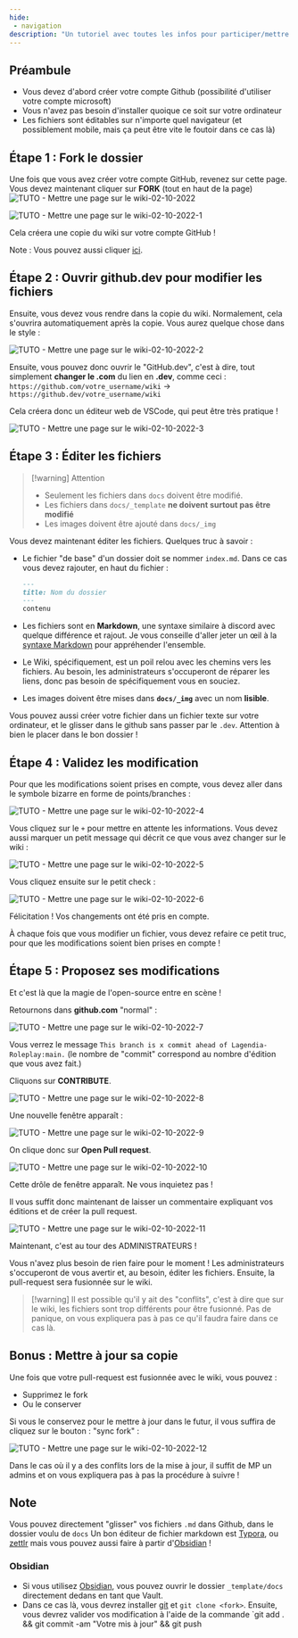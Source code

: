 ```yaml
---
hide:
 - navigation
description: "Un tutoriel avec toutes les infos pour participer/mettre à jour le wiki"
---
```


## Préambule

- Vous devez d'abord créer votre compte Github (possibilité d'utiliser votre compte microsoft)
- Vous n'avez pas besoin d'installer quoique ce soit sur votre ordinateur
- Les fichiers sont éditables sur n'importe quel navigateur (et possiblement mobile, mais ça peut être vite le foutoir dans ce cas là)

## Étape 1 : Fork le dossier

Une fois que vous avez créer votre compte GitHub, revenez sur cette page.
Vous devez maintenant cliquer sur **FORK** (tout en haut de la page)
![TUTO - Mettre une page sur le wiki-02-10-2022](https://user-images.githubusercontent.com/30244939/193438880-828f1cf2-322d-40fd-b0b5-e082ddd362ea.png)

![TUTO - Mettre une page sur le wiki-02-10-2022-1](https://user-images.githubusercontent.com/30244939/193438890-bcd87f31-08fd-4878-8352-cbfaf009e74f.png)

Cela créera une copie du wiki sur votre compte GitHub !

Note : Vous pouvez aussi cliquer [ici](https://github.com/Lagendia-Roleplay/wiki/fork).

## Étape 2 : Ouvrir github.dev pour modifier les fichiers

Ensuite, vous devez vous rendre dans la copie du wiki. Normalement, cela s'ouvrira automatiquement après la copie.
Vous aurez quelque chose dans le style :

![TUTO - Mettre une page sur le wiki-02-10-2022-2](https://user-images.githubusercontent.com/30244939/193438909-d76a1cf3-887c-432b-813b-64429cb4eaf6.png)

Ensuite, vous pouvez donc ouvrir le "GitHub.dev", c'est à dire, tout simplement **changer le .com** du lien en **.dev**, comme ceci : `https://github.com/votre_username/wiki` → `https://github.dev/votre_username/wiki`

Cela créera donc un éditeur web de VSCode, qui peut être très pratique !

![TUTO - Mettre une page sur le wiki-02-10-2022-3](https://user-images.githubusercontent.com/30244939/193438916-31d4e467-614f-4c24-a002-eb29dd3dab55.png)

## Étape 3 : Éditer les fichiers

> [!warning] Attention
> - Seulement les fichiers dans `docs` doivent être modifié.
> - Les fichiers dans `docs/_template` **ne doivent surtout pas être modifié**
> - Les images doivent être ajouté dans `docs/_img`

Vous devez maintenant éditer les fichiers. Quelques truc à savoir :
- Le fichier "de base" d'un dossier doit se nommer `index.md`. Dans ce cas vous devez rajouter, en haut du fichier :



	```md
	---
	title: Nom du dossier
	---
	contenu
	```



- Les fichiers sont en **Markdown**, une syntaxe similaire à discord avec quelque différence et rajout. Je vous conseille d'aller jeter un œil à la [syntaxe Markdown](https://cours-web.ch/divers/markdown.html) pour appréhender l'ensemble.
- Le Wiki, spécifiquement, est un poil relou avec les chemins vers les fichiers. Au besoin, les administrateurs s'occuperont de réparer les liens, donc pas besoin de spécifiquement vous en souciez.
- Les images doivent être mises dans **`docs/_img`** avec un nom **lisible**.

Vous pouvez aussi créer votre fichier dans un fichier texte sur votre ordinateur, et le glisser dans le github sans passer par le `.dev`. Attention à bien le placer dans le bon dossier !

## Étape 4 : Validez les modification

Pour que les modifications soient prises en compte, vous devez aller dans le symbole bizarre en forme de points/branches :

![TUTO - Mettre une page sur le wiki-02-10-2022-4](https://user-images.githubusercontent.com/30244939/193438927-e9d8ad13-0c81-4b44-873b-7333873d45b0.png)

Vous cliquez sur le `+` pour mettre en attente les informations. Vous devez aussi marquer un petit message qui décrit ce que vous avez changer sur le wiki :

![TUTO - Mettre une page sur le wiki-02-10-2022-5](https://user-images.githubusercontent.com/30244939/193438933-c0a628ab-ec60-48d8-bc15-1d5cfb157760.png)

Vous cliquez ensuite sur le petit check :

![TUTO - Mettre une page sur le wiki-02-10-2022-6](https://user-images.githubusercontent.com/30244939/193438939-8cde56a8-418e-47a6-871c-bead93628b90.png)

Félicitation ! Vos changements ont été pris en compte.

À chaque fois que vous modifier un fichier, vous devez refaire ce petit truc, pour que les modifications soient bien prises en compte !

## Étape 5 : Proposez ses modifications

Et c'est là que la magie de l'open-source entre en scène !

Retournons dans **github.com** "normal" :

![TUTO - Mettre une page sur le wiki-02-10-2022-7](https://user-images.githubusercontent.com/30244939/193438959-82eca093-20c2-4b1c-94af-de31a5902d14.png)

Vous verrez le message `This branch is x commit ahead of Lagendia-Roleplay:main.`
(le nombre de "commit" correspond au nombre d'édition que vous avez fait.)

Cliquons sur **CONTRIBUTE**.

![TUTO - Mettre une page sur le wiki-02-10-2022-8](https://user-images.githubusercontent.com/30244939/193438969-72dc36da-1491-4ec0-a724-cca1e9853234.png)

Une nouvelle fenêtre apparaît :

![TUTO - Mettre une page sur le wiki-02-10-2022-9](https://user-images.githubusercontent.com/30244939/193438976-3e3f9dc6-0dc0-4136-9e31-d90f90d6e03a.png)

On clique donc sur **Open Pull request**.

![TUTO - Mettre une page sur le wiki-02-10-2022-10](https://user-images.githubusercontent.com/30244939/193438978-e65413c1-f5a7-4df4-affc-8967f7b7ce91.png)

Cette drôle de fenêtre apparaît. Ne vous inquietez pas !

Il vous suffit donc maintenant de laisser un commentaire expliquant vos éditions et de créer la pull request.

![TUTO - Mettre une page sur le wiki-02-10-2022-11](https://user-images.githubusercontent.com/30244939/193438981-88ec910d-8d91-4fb7-88b3-e4b7b5615381.png)

Maintenant, c'est au tour des ADMINISTRATEURS !

Vous n'avez plus besoin de rien faire pour le moment !
Les administrateurs s'occuperont de vous avertir et, au besoin, éditer les fichiers. Ensuite, la pull-request sera fusionnée sur le wiki.

>[!warning] Il est possible qu'il y ait des "conflits", c'est à dire que sur le wiki, les fichiers sont trop différents pour être fusionné. Pas de panique, on vous expliquera pas à pas ce qu'il faudra faire dans ce cas là.

## Bonus : Mettre à jour sa copie

Une fois que votre pull-request est fusionnée avec le wiki, vous pouvez :
- Supprimez le fork
- Ou le conserver

Si vous le conservez pour le mettre à jour dans le futur, il vous suffira de cliquez sur le bouton : "sync fork" :

![TUTO - Mettre une page sur le wiki-02-10-2022-12](https://user-images.githubusercontent.com/30244939/193438992-44b3b4f7-2c9d-492a-8a11-c46233da89c1.png)

Dans le cas où il y a des conflits lors de la mise à jour, il suffit de MP un admins et on vous expliquera pas à pas la procédure à suivre !

## Note

Vous pouvez directement "glisser" vos fichiers `.md` dans Github, dans le dossier voulu de `docs`
Un bon éditeur de fichier markdown est [Typora](https://typora.io/), ou [zettlr](https://www.zettlr.com/) mais vous pouvez aussi faire à partir d'[Obsidian](https://obsidian.md/) !

### Obsidian

- Si vous utilisez [Obsidian](https://obsidian.md/), vous pouvez ouvrir le dossier `_template/docs` directement dedans en tant que Vault.
- Dans ce cas là, vous devrez installer [git](https://git-scm.com/) et `git clone <fork>`. Ensuite, vous devrez valider vos modification à l'aide de la commande `git add . && git commit -am "Votre mis à jour" && git push
